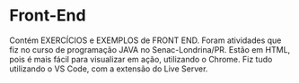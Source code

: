 # Front-End
Contém EXERCÍCIOS e EXEMPLOS de FRONT END. 
Foram atividades que fiz no curso de programação JAVA no Senac-Londrina/PR.
Estão em HTML, pois é mais fácil para visualizar em ação, utilizando o Chrome.
Fiz tudo utilizando o VS Code, com a extensão do Live Server.
